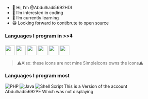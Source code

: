 


- 👋 Hi, I’m @Abdulhadi5692HDI
- 👀 I’m interested in coding
- 🌱 I’m currently learning 
- 😁 Looking forward to contibrute to open source

<!---
Abdulhadi5692HDI/Abdulhadi5692HDI is a ✨ special ✨ repository because its `README.md` (this file) appears on your GitHub profile.
You can click the Preview link to take a look at your changes.
--->
### Languages I program in >>⬇️
<img height="32" width="32" src="https://cdn.jsdelivr.net/npm/simple-icons@v5/icons/c.svg" /> <img height="32" weight="32" src="https://simpleicons.org/icons/assemblyscript.svg" />
<img height="32" width="32" src="https://cdn.jsdelivr.net/npm/simple-icons@v5/icons/php.svg" />
<img height="32" width="32" src="https://cdn.jsdelivr.net/npm/simple-icons@v5/icons/python.svg" />
<img height="32" width="32" src="https://cdn.jsdelivr.net/npm/simple-icons@v5/icons/java.svg" />
<img height="32" width="32" src="https://cdn.jsdelivr.net/npm/simple-icons@v5/icons/gnubash.svg" />


>⚠️Also: these icons are not mine SimpleIcons owns the icons⚠️

### Languages I program most
![PHP](https://img.shields.io/badge/php-%23777BB4.svg?style=for-the-badge&logo=php&logoColor=white)
![Java](https://img.shields.io/badge/java-%23ED8B00.svg?style=for-the-badge&logo=java&logoColor=white)
![Shell Script](https://img.shields.io/badge/shell_script-%23121011.svg?style=for-the-badge&logo=gnu-bash&logoColor=white)
This is a Version of the account Abdulhadi5692PE
Which was not displaying
